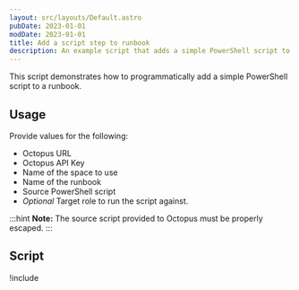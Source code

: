 ```yaml
---
layout: src/layouts/Default.astro
pubDate: 2023-01-01
modDate: 2023-01-01
title: Add a script step to runbook
description: An example script that adds a simple PowerShell script to a runbook.
---
```


This script demonstrates how to programmatically add a simple PowerShell script to a runbook.

## Usage

Provide values for the following:

- Octopus URL
- Octopus API Key
- Name of the space to use
- Name of the runbook
- Source PowerShell script 
- *Optional* Target role to run the script against.

:::hint
**Note:** The source script provided to Octopus must be properly escaped.
:::

## Script

!include <add-script-step-to-runbook-scripts>
